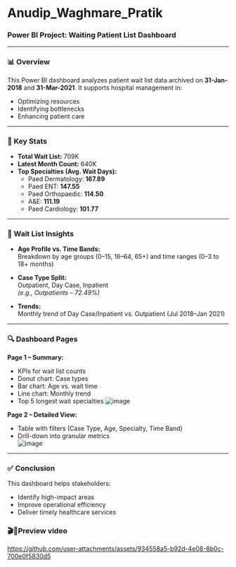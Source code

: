 

# Anudip_Waghmare_Pratik  
### Power BI Project:  Waiting Patient List Dashboard

---

### 📊 Overview

This Power BI dashboard analyzes patient wait list data archived on **31-Jan-2018** and **31-Mar-2021**. It supports hospital management in:

- Optimizing resources  
- Identifying bottlenecks  
- Enhancing patient care  

---

### 📌 Key Stats

- **Total Wait List:** 709K  
- **Latest Month Count:** 640K  
- **Top Specialties (Avg. Wait Days):**  
  - Paed Dermatology: **167.89**  
  - Paed ENT: **147.55**  
  - Paed Orthopaedic: **114.50**  
  - A&E: **111.19**  
  - Paed Cardiology: **101.77**

---

### 🧪 Wait List Insights

- **Age Profile vs. Time Bands:**  
  Breakdown by age groups (0–15, 16–64, 65+) and time ranges (0–3 to 18+ months)

- **Case Type Split:**  
  Outpatient, Day Case, Inpatient  
  _(e.g., Outpatients – 72.49%)_

- **Trends:**  
  Monthly trend of Day Case/Inpatient vs. Outpatient (Jul 2018–Jan 2021)

---

### 🔍 Dashboard Pages

**Page 1 – Summary:**  
- KPIs for wait list counts  
- Donut chart: Case types  
- Bar chart: Age vs. wait time  
- Line chart: Monthly trend  
- Top 5 longest wait specialties
 ![image](https://github.com/user-attachments/assets/28829dd0-319d-4a72-a383-9cbe9d3fb44f)


**Page 2 – Detailed View:**  
- Table with filters (Case Type, Age, Specialty, Time Band)  
- Drill-down into granular metrics  
![image](https://github.com/user-attachments/assets/6172ee5e-19bf-4cd2-ac56-f82633aa54a8)

---

### ✅ Conclusion

This dashboard helps stakeholders:

- Identify high-impact areas  
- Improve operational efficiency  
- Deliver timely healthcare services
### 🎬👀Preview video 

https://github.com/user-attachments/assets/934558a5-b92d-4e08-8b0c-700e0f5830d5

  
 



